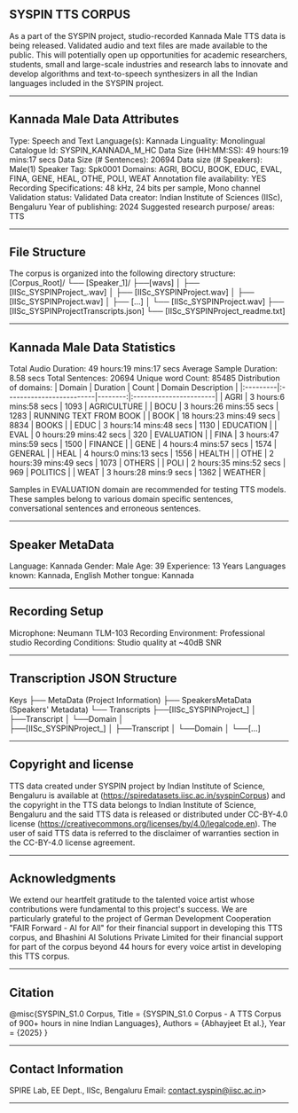 ## SYSPIN TTS CORPUS

As a part of the SYSPIN project, studio-recorded Kannada Male TTS data is being released.
Validated audio and text files are made available to the public. This will potentially open up
opportunities for academic researchers, students, small and large-scale industries and research
labs to innovate and develop algorithms and text-to-speech synthesizers in all the Indian languages
included in the SYSPIN project.

---

## Kannada Male Data Attributes

Type: Speech and Text
Language(s): Kannada
Linguality: Monolingual
Catalogue Id: SYSPIN_KANNADA_M_HC
Data Size (HH:MM:SS): 49 hours:19 mins:17 secs
Data Size (# Sentences): 20694
Data size (# Speakers): Male(1)
Speaker Tag: Spk0001
Domains: AGRI, BOCU, BOOK, EDUC, EVAL, FINA, GENE, HEAL, OTHE, POLI, WEAT
Annotation file availability: YES
Recording Specifications: 48 kHz, 24 bits per sample, Mono channel
Validation status: Validated
Data creator: Indian Institute of Sciences (IISc), Bengaluru
Year of publishing: 2024
Suggested research purpose/ areas: TTS

---

## File Structure

The corpus is organized into the following directory structure:
[Corpus_Root]/
└── [Speaker_1]/
      ├──[wavs]
      │    ├── [IISc_SYSPINProject_<languageTag><genderTag><domainTag><uniqueID>.wav]
      │    ├── [IISc_SYSPINProject<languageTag><genderTag><domainTag><uniqueID>.wav]
      │    ├── [IISc_SYSPINProject<languageTag><genderTag><domainTag><uniqueID>.wav]
      │    ├── [...]
      │    └── [IISc_SYSPINProject<languageTag><genderTag><domainTag><uniqueID>.wav]
      ├── [IISc_SYSPINProject<languageTag><genderTag><speakerTag><qualityCheckTag>Transcripts.json]
      └── [IISc_SYSPINProject<languageTag><genderTag><speakerTag><qualityCheckTag>_readme.txt]

---

## Kannada Male Data Statistics

Total Audio Duration:    49 hours:19 mins:17 secs
Average Sample Duration: 8.58 secs
Total Sentences:         20694
Unique word Count:       85485
Distribution of domains:
| Domain   | Duration                 |   Count | Domain Description     |
|:---------|:-------------------------|--------:|:-----------------------|
| AGRI     | 3 hours:6 mins:58 secs   |    1093 | AGRICULTURE            |
| BOCU     | 3 hours:26 mins:55 secs  |    1283 | RUNNING TEXT FROM BOOK |
| BOOK     | 18 hours:23 mins:49 secs |    8834 | BOOKS                  |
| EDUC     | 3 hours:14 mins:48 secs  |    1130 | EDUCATION              |
| EVAL     | 0 hours:29 mins:42 secs  |    320  | EVALUATION             |
| FINA     | 3 hours:47 mins:59 secs  |    1500 | FINANCE                |
| GENE     | 4 hours:4 mins:57 secs   |    1574 | GENERAL                |
| HEAL     | 4 hours:0 mins:13 secs   |    1556 | HEALTH                 |
| OTHE     | 2 hours:39 mins:49 secs  |    1073 | OTHERS                 |
| POLI     | 2 hours:35 mins:52 secs  |    969  | POLITICS               |
| WEAT     | 3 hours:28 mins:9 secs   |    1362 | WEATHER                |

Samples in EVALUATION domain are recommended for testing TTS models. These samples belong to
various domain specific sentences, conversational sentences and erroneous sentences.

---

## Speaker MetaData

Language: Kannada
Gender: Male
Age: 39
Experience: 13 Years
Languages known: Kannada, English
Mother tongue: Kannada

---

## Recording Setup

Microphone: Neumann TLM-103
Recording Environment: Professional studio
Recording Conditions: Studio quality at ~40dB SNR

---

## Transcription JSON Structure

Keys
├── MetaData (Project Information)
├── SpeakersMetaData (Speakers' Metadata)
└── Transcripts
        ├──[IISc_SYSPINProject_<languageTag><genderTag><domainTag><uniqueID>]
        │ 			├──Transcript
        │ 			└──Domain
        │ 		
        ├──[IISc_SYSPINProject<languageTag><genderTag><domainTag>_<uniqueID>]
        │ 			├──Transcript
        │ 			└──Domain
        │
        └──[...]

---

## Copyright and license

TTS data created under SYSPIN project by Indian Institute of Science, Bengaluru is available
at (https://spiredatasets.iisc.ac.in/syspinCorpus) and the copyright in the TTS data belongs to
Indian Institute of Science, Bengaluru and the said TTS data is released or distributed under
CC-BY-4.0 license (https://creativecommons.org/licenses/by/4.0/legalcode.en). The user of
said TTS data is referred to the disclaimer of warranties section in the CC-BY-4.0 license
agreement.

---

## Acknowledgments

We extend our heartfelt gratitude to the talented voice artist whose contributions were
fundamental to this project's success.
We are particularly grateful to the project of German Development Cooperation "FAIR Forward - AI
for All" for their financial support in developing this TTS corpus, and Bhashini AI Solutions 
Private Limited for their financial support for part of the corpus beyond 44 hours for every 
voice artist in developing this TTS corpus.

---

## Citation

@misc{SYSPIN_S1.0 Corpus,
     	Title = {SYSPIN_S1.0 Corpus - A TTS Corpus of 900+ hours in nine Indian Languages},
     	Authors = {Abhayjeet Et al.},
     	Year = {2025}
}

---

## Contact Information

SPIRE Lab, EE Dept., IISc, Bengaluru
Email: contact.syspin@iisc.ac.in>

---

